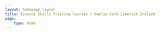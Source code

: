 ```yaml
---
layout: homepage_layout
title: Finance Skills Training Courses | Dublin Cork Limerick Ireland
page:
    type: home
---
```

